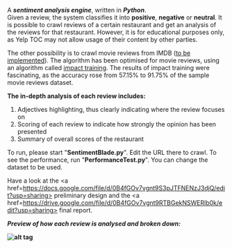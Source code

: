 A <b><i>sentiment analysis engine</i></b>, written in <b><i>Python</i></b>.   
Given a review, the system classifies it into <b>positive</b>, <b>negative</b> or <b>neutral</b>.
It is possible to crawl reviews of a certain restaurant and get an analysis of the reviews for that restaurant. However, it is for educational purposes only, as Yelp TOC may not allow usage of their content by other parties.  
  
The other possibility is to crawl movie reviews from IMDB (<a href=https://github.com/shaileshahuja/SentimentBlade/issues/8>to be implemented</a>). 
The algorithm has been optimised for movie reviews, using an algorithm called <a href=https://github.com/shaileshahuja/SentimentBlade/issues/9>impact training</a>.
The results of impact training were fascinating, as the accuracy rose from 57.15% to 91.75% of the sample movie reviews dataset.


<b>The in-depth analysis of each review includes:</b>  
1. Adjectives highlighting, thus clearly indicating where the review focuses on  
2. Scoring of each review to indicate how strongly the opinion has been presented  
3. Summary of overall scores of the restaurant    

To run, please start "<b>SentimentBlade.py</b>". Edit the URL there to crawl. To see the performance, run "<b>PerformanceTest.py</b>". You can change the dataset to be used. 
  
Have a look at the 
<a href=https://docs.google.com/file/d/0B4fGOv7vgnt9S3pJTFNENzJ3djQ/edit?usp=sharing> preliminary design</a>
and the 
<a href=https://drive.google.com/file/d/0B4fGOv7vgnt9RTBGekNSWERlb0k/edit?usp=sharing> final report</a>.  

<b><i>Preview of how each review is analysed and broken down: <b></i>
  
![alt tag](http://i44.tinypic.com/2d6wm8i.png)
